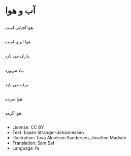 # آب و هوا

##
هوا آفتابی است.

##
هوا ابری است.

##
باران می بارد.

##
باد می‌وزد.

##
برف می بارد.

##
هوا سرده.

##
هوا گرمه.

##
* License: CC BY
* Text: Espen Stranger-Johannessen
* Illustration: Tuva Akselsen Sandersen, Josefine Madsen
* Translation: Sam Saf
* Language: fa
